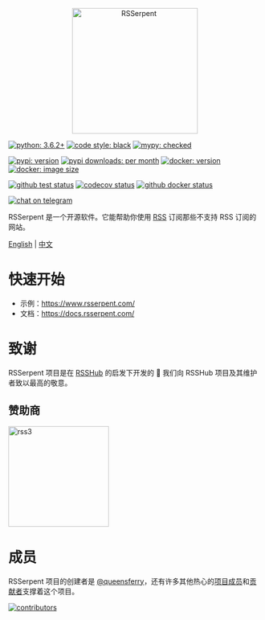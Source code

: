 <p align="center">
<img alt="RSSerpent" src="https://i.loli.net/2021/07/31/14nQw2XRFCPuLDN.png" width="250" />
</p>

[![python: 3.6.2+](https://img.shields.io/badge/python->=3.6.2-blue.svg)](https://www.python.org/downloads/)
[![code style: black](https://img.shields.io/badge/code%20style-black-000000.svg)](https://github.com/psf/black)
[![mypy: checked](https://img.shields.io/badge/mypy-checked-blue.svg)](https://github.com/python/mypy)

[![pypi: version](https://img.shields.io/pypi/v/rsserpent)](https://pypi.org/project/rsserpent/)
[![pypi downloads: per month](https://img.shields.io/pypi/dm/rsserpent)](https://pypi.org/project/rsserpent/)
[![docker: version](https://img.shields.io/docker/v/queensferry/rsserpent/latest?label=docker&sort=semver)](https://hub.docker.com/r/queensferry/rsserpent)
[![docker: image size](https://img.shields.io/docker/image-size/queensferry/rsserpent/master)](https://hub.docker.com/r/queensferry/rsserpent)

[![github test status](https://img.shields.io/github/workflow/status/RSSerpent/RSSerpent/Test?label=test&logo=github&message=passed)](https://github.com/RSSerpent/RSSerpent/actions/workflows/test.yaml)
[![codecov status](https://codecov.io/gh/RSSerpent/RSSerpent/branch/master/graph/badge.svg?token=FQZ5OWOQRO)](https://codecov.io/gh/RSSerpent/RSSerpent)
[![github docker status](https://img.shields.io/github/workflow/status/RSSerpent/RSSerpent/Build%20Docker%20Image?label=docker&logo=docker)](https://github.com/RSSerpent/RSSerpent/actions/workflows/docker.yaml)

[![chat on telegram](https://img.shields.io/badge/chat%20on-telegram-blue.svg)](https://t.me/rsserpent)

RSSerpent 是一个开源软件。它能帮助你使用 [RSS](https://zh.wikipedia.org/wiki/RSS) 订阅那些不支持 RSS 订阅的网站。

[English](https://github.com/RSSerpent/RSSerpent/blob/master/README.md) | [中文](https://github.com/RSSerpent/RSSerpent/blob/master/README.zh.md)

# 快速开始

- 示例：<https://www.rsserpent.com/>
- 文档：<https://docs.rsserpent.com/>

# 致谢
RSSerpent 项目是在 [RSSHub](https://github.com/DIYgod/RSSHub) 的启发下开发的 🎉 我们向 RSSHub 项目及其维护者致以最高的敬意。

## 赞助商

<a href="https://linktr.ee/rss3" target="_blank"><img alt="rss3" src="https://rss3.io/img/logo.e8745341.svg" width="200" /></a>

# 成员

RSSerpent 项目的创建者是 [@queensferry](https://github.com/queensferryme/)，还有许多其他热心的[项目成员](https://github.com/orgs/RSSerpent/people)和[贡献者](https://github.com/RSSerpent/RSSerpent/graphs/contributors)支撑着这个项目。

[![contributors](https://opencollective.com/RSSerpent/contributors.svg?avatarHeight=50)](https://github.com/RSSerpent/RSSerpent/graphs/contributors)
